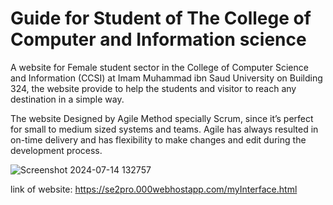 # Guide for Student of The College of Computer and Information science

A website for Female student sector in the College of Computer Science and
Information (CCSI) at Imam Muhammad ibn Saud University on Building 324, the website provide to
help the students and visitor to reach any destination in a simple way.

The website Designed by Agile Method specially Scrum, since it’s perfect for
small to medium sized systems and teams. Agile has always resulted in on-time delivery and has
flexibility to make changes and edit during the development process.

![Screenshot 2024-07-14 132757](https://github.com/user-attachments/assets/236fcb02-715a-4e05-aa7b-ef805bcaaa21)

link of website: https://se2pro.000webhostapp.com/myInterface.html
